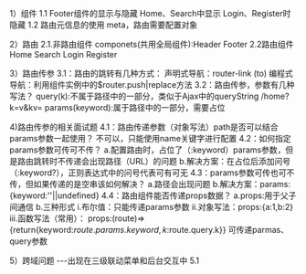 1）组件
1.1 Footer组件的显示与隐藏
Home、Search中显示
Login、Register时隐藏
1.2 路由元信息的使用 meta，路由需要配置对象

2）路由
2.1.非路由组件
componets(共用全局组件):Header Footer
2.2路由组件
    Home Search Login Register

3）路由传参
3.1：路由的跳转有几种方式：
声明式导航：router-link (to)
编程式导航：利用组件实例中的$router.push|replace方法
3.2：路由传参，参数有几种写法？
query(k):不属于路径中的一部分，类似于Ajax中的queryString /home?k=v&kv=
params(keyword):属于路径中的一部分，需要占位

4)路由传参的相关面试题
4.1：路由传递参数（对象写法）path是否可以结合params参数一起使用？
    不可以，只能使用name关键字进行配置
4.2：如何指定params参数可传可不传？
    a.配置路由时，占位了（:keyword）params参数，但是路由跳转时不传递会出现路径（URL）的问题
    b.解决方案：在占位后添加问号（:keyword?），正则表达式中的问号代表可有可无
4.3：params参数可传也可不传，但如果传递的是空串该如何解决？
    a.路径会出现问题
    b.解决方案：params:{keyword:''||undefined}
4.4：路由组件能否传递props数据？
    a.props:用于父子间通信
    b.三种形式
        i.布尔值：只能传递params参数
        ii.对象写法：props:{a:1,b:2}
        iii.函数写法（常用）：
            props:(route)=>{return{keyword:$route.params.keyword,k:$route.query.k}}
            可传递parmas、query参数

5）跨域问题 ---出现在三级联动菜单和后台交互中
5.1




